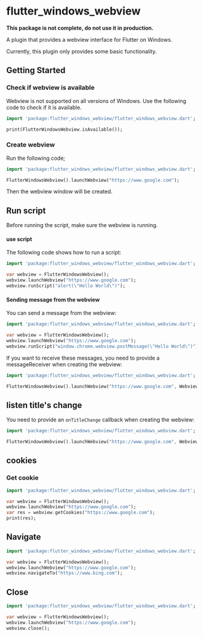 # flutter_windows_webview

**This package is not complete, do not use it in production.**

A plugin that provides a webview interface for Flutter on Windows.

Currently, this plugin only provides some basic functionality.

## Getting Started

### Check if webview is available
Webview is not supported on all versions of Windows. Use the following code to check if it is available.

```dart
import 'package:flutter_windows_webview/flutter_windows_webview.dart';

print(FlutterWindowsWebview.isAvailable());
```

### Create webview
Run the following code;
```dart
import 'package:flutter_windows_webview/flutter_windows_webview.dart';

FlutterWindowsWebview().launchWebview("https://www.google.com");
```
Then the webview window will be created.

## Run script
Before running the script, make sure the webview is running.

#### use script
The following code shows how to run a script:
```dart
import 'package:flutter_windows_webview/flutter_windows_webview.dart';

var webview = FlutterWindowsWebview();
webview.launchWebview("https://www.google.com");
webview.runScript("alert(\"Hello World\")");
```

#### Sending message from the webview
You can send a message from the webview:
```dart
import 'package:flutter_windows_webview/flutter_windows_webview.dart';

var webview = FlutterWindowsWebview();
webview.launchWebview("https://www.google.com");
webview.runScript("window.chrome.webview.postMessage(\"Hello World\")");
```

If you want to receive these messages, you need to provide a messageReceiver when creating the webview:

```dart
import 'package:flutter_windows_webview/flutter_windows_webview.dart';

FlutterWindowsWebview().launchWebview("https://www.google.com", WebviewOptions(messageReceiver: (message) => print(message)));
```

## listen title's change
You need to provide an `onTitleChange` callback when creating the webview:
```dart
import 'package:flutter_windows_webview/flutter_windows_webview.dart';

FlutterWindowsWebview().launchWebview("https://www.google.com", WebviewOptions(onTitleChange: (message) => print(message)));
```

## cookies

### Get cookie
```dart
import 'package:flutter_windows_webview/flutter_windows_webview.dart';

var webview = FlutterWindowsWebview();
webview.launchWebview("https://www.google.com");
var res = webview.getCookies("https://www.google.com");
print(res);
```

## Navigate

```dart
import 'package:flutter_windows_webview/flutter_windows_webview.dart';

var webview = FlutterWindowsWebview();
webview.launchWebview("https://www.google.com");
webview.navigateTo("https://www.bing.com");
```

## Close
```dart
import 'package:flutter_windows_webview/flutter_windows_webview.dart';

var webview = FlutterWindowsWebview();
webview.launchWebview("https://www.google.com");
webview.close();
```